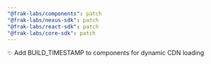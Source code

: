 ```yaml
---
"@frak-labs/components": patch
"@frak-labs/nexus-sdk": patch
"@frak-labs/react-sdk": patch
"@frak-labs/core-sdk": patch
---
```


✨ Add BUILD_TIMESTAMP to components for dynamic CDN loading
